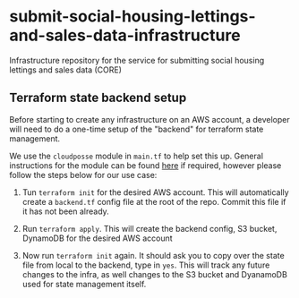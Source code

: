 # submit-social-housing-lettings-and-sales-data-infrastructure
Infrastructure repository for the service for submitting social housing lettings and sales data (CORE)

## Terraform state backend setup
Before starting to create any infrastructure on an AWS account, a developer will need to do a one-time setup of the "backend" for terraform state management. 

We use the `cloudposse` module in `main.tf` to help set this up. General instructions for the module can be found [here](https://github.com/cloudposse/terraform-aws-tfstate-backend#usage) if required, however please follow the steps below for our use case:

1. Tun `terraform init` for the desired AWS account. This will automatically create a `backend.tf` config file at the root of the repo. Commit this file if it has not been already.

2. Run `terraform apply`. This will create the backend config, S3 bucket, DynamoDB for the desired AWS account

3. Now run `terraform init` again. It should ask you to copy over the state file from local to the backend, type in `yes`. This will track any future changes to the infra, as well changes to the S3 bucket and DyanamoDB used for state management itself.

